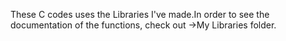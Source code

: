 These C codes uses the Libraries I've made.In order to see the documentation of the functions, check out ->My Libraries folder.
